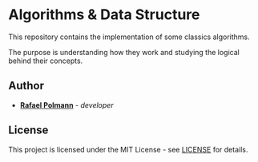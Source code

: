 # Algorithms & Data Structure

This repository contains the implementation of some classics algorithms. 

The purpose is understanding how they work and studying the logical behind their concepts.

## Author

* [**Rafael Polmann**](https://github.com/rafapolmann) - *developer*

## License

This project is licensed under the MIT License - see [LICENSE](https://github.com/rafapolmann/algorithms-data-structure/blob/master/LICENSE) for details.
